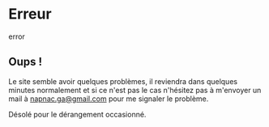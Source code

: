 Erreur
======
error

## Oups !

Le site semble avoir quelques problèmes, il reviendra dans quelques minutes normalement et si ce n'est pas le cas n'hésitez pas à m'envoyer un mail à <napnac.ga@gmail.com> pour me signaler le problème.

Désolé pour le dérangement occasionné.
